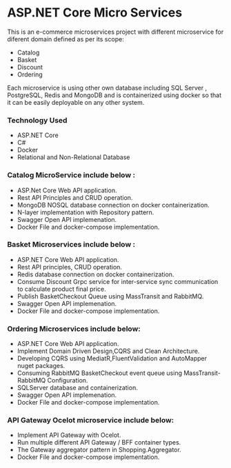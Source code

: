 # ASP.NET Core Micro Services

This is an e-commerce microservices project with different microservice for diferent domain defined as per its scope:

- Catalog
- Basket
- Discount
- Ordering

Each microservice is using other own database including SQL Server , PostgreSQL, Redis and MongoDB and is containerized using docker so that it can be easily deployable on any other system.

### Technology Used
 - ASP.NET Core
 - C#
 - Docker
 - Relational and Non-Relational Database
  
### Catalog MicroService include below :
 - ASP.Net Core Web API application.
 - Rest API Principles and CRUD operation.
 - MongoDB NOSQL database connection on docker containerization.
 - N-layer implementation with Repository pattern.
 - Swagger Open API implemenation.
 - Docker File and docker-compose implementation.


### Basket Microservices include below :
- ASP.NET Core Web API application.      
- Rest API principles, CRUD operation.
- Redis database connection on docker containerization.
- Consume Discount Grpc service for inter-service sync communication to calculate product final price.
- Publish BasketCheckout Queue using MassTransit and RabbitMQ.
- Swagger Open API implemenation.
- Docker File and docker-compose implementation.


### Ordering Microservices include below:
- ASP.NET Core Web API application.
- Implement Domain Driven Design,CQRS and Clean Architecture.
- Developing CQRS using MediatR,FluentValidation and AutoMapper nuget packages.
- Consuming RabbitMQ BasketCheckout event queue using MassTransit-RabbitMQ Configuration.
- SQLServer database and containerization.
- Swagger Open API implemenation.
- Docker File and docker-compose implementation.

### API Gateway Ocelot microservice include below:
- Implement API Gateway with Ocelot.
- Run multiple different API Gateway / BFF container types.
- The Gateway aggregator pattern in Shopping.Aggregator.
- Docker File and docker-compose implementation.
